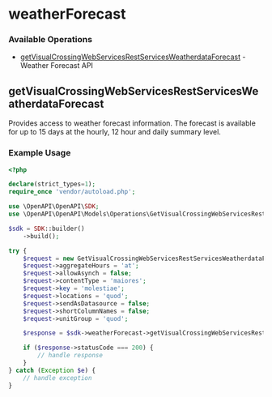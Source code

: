 # weatherForecast

### Available Operations

* [getVisualCrossingWebServicesRestServicesWeatherdataForecast](#getvisualcrossingwebservicesrestservicesweatherdataforecast) - Weather Forecast API

## getVisualCrossingWebServicesRestServicesWeatherdataForecast

Provides access to weather forecast information. The forecast is available for up to 15 days at the hourly, 12 hour and daily summary level.

### Example Usage

```php
<?php

declare(strict_types=1);
require_once 'vendor/autoload.php';

use \OpenAPI\OpenAPI\SDK;
use \OpenAPI\OpenAPI\Models\Operations\GetVisualCrossingWebServicesRestServicesWeatherdataForecastRequest;

$sdk = SDK::builder()
    ->build();

try {
    $request = new GetVisualCrossingWebServicesRestServicesWeatherdataForecastRequest();
    $request->aggregateHours = 'at';
    $request->allowAsynch = false;
    $request->contentType = 'maiores';
    $request->key = 'molestiae';
    $request->locations = 'quod';
    $request->sendAsDatasource = false;
    $request->shortColumnNames = false;
    $request->unitGroup = 'quod';

    $response = $sdk->weatherForecast->getVisualCrossingWebServicesRestServicesWeatherdataForecast($request);

    if ($response->statusCode === 200) {
        // handle response
    }
} catch (Exception $e) {
    // handle exception
}
```
